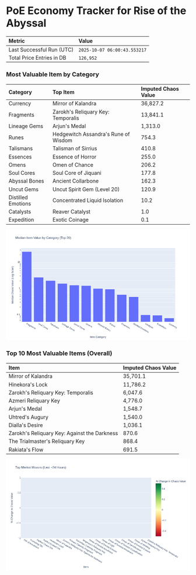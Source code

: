 # PoE Economy Tracker for Rise of the Abyssal

<!-- START_MAINTENANCE -->
| Metric | Value |
|:---|:---|
| Last Successful Run (UTC) | `2025-10-07 06:00:43.553217` |
| Total Price Entries in DB | `126,952` |

<!-- END_MAINTENANCE -->

<!-- START_DATAFRAME_DEBUG -->
<!-- END_DATAFRAME_DEBUG -->

<!-- START_CATEGORY_ANALYSIS -->
### Most Valuable Item by Category
| Category | Top Item | Imputed Chaos Value |
| :--- | :--- | :--- |
| Currency | Mirror of Kalandra | 36,827.2 |
| Fragments | Zarokh's Reliquary Key: Temporalis | 13,841.1 |
| Lineage Gems | Arjun's Medal | 1,313.0 |
| Runes | Hedgewitch Assandra's Rune of Wisdom | 754.3 |
| Talismans | Talisman of Sirrius | 410.8 |
| Essences | Essence of Horror | 255.0 |
| Omens | Omen of Chance | 206.2 |
| Soul Cores | Soul Core of Jiquani | 177.8 |
| Abyssal Bones | Ancient Collarbone | 162.3 |
| Uncut Gems | Uncut Spirit Gem (Level 20) | 120.9 |
| Distilled Emotions | Concentrated Liquid Isolation | 10.2 |
| Catalysts | Reaver Catalyst | 1.0 |
| Expedition | Exotic Coinage | 0.1 |


![Category Analysis Chart](charts/category_analysis.png)
<!-- END_ANALYSIS -->

<!-- START_ANALYSIS -->
### Top 10 Most Valuable Items (Overall)
| Item | Imputed Chaos Value |
| :--- | :--- |
| Mirror of Kalandra | 35,701.1 |
| Hinekora's Lock | 11,786.2 |
| Zarokh's Reliquary Key: Temporalis | 6,047.6 |
| Azmeri Reliquary Key | 4,776.0 |
| Arjun's Medal | 1,548.7 |
| Uhtred's Augury | 1,540.0 |
| Dialla's Desire | 1,036.1 |
| Zarokh's Reliquary Key: Against the Darkness | 870.6 |
| The Trialmaster's Reliquary Key | 868.4 |
| Rakiata's Flow | 691.5 |


![Market Movers Chart](charts/market_movers.png)
<!-- END_ANALYSIS -->
